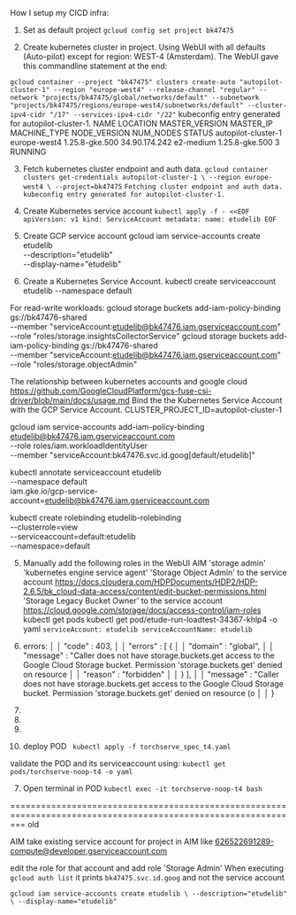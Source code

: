 How I setup my CICD infra:


1) Set as default project 
`
gcloud config set project bk47475
`

2) Create kubernetes cluster in project. Using WebUI with all defaults (Auto-pilot) except for region: WEST-4 (Amsterdam). The WebUI gave this commandline statement at the end:

`
gcloud container --project "bk47475" clusters create-auto "autopilot-cluster-1" --region "europe-west4" --release-channel "regular" --network "projects/bk47475/global/networks/default" --subnetwork "projects/bk47475/regions/europe-west4/subnetworks/default" --cluster-ipv4-cidr "/17" --services-ipv4-cidr "/22"
`
kubeconfig entry generated for autopilot-cluster-1.
NAME                 LOCATION      MASTER_VERSION  MASTER_IP      MACHINE_TYPE  NODE_VERSION    NUM_NODES  STATUS
autopilot-cluster-1  europe-west4  1.25.8-gke.500  34.90.174.242  e2-medium     1.25.8-gke.500  3          RUNNING


3) Fetch kubernetes cluster endpoint and auth data.
`
gcloud container clusters get-credentials autopilot-cluster-1 \
    --region europe-west4 \
    --project=bk47475
`
`
Fetching cluster endpoint and auth data.
kubeconfig entry generated for autopilot-cluster-1.
`

4) Create Kubernetes service account
`
kubectl apply -f - <<EOF
apiVersion: v1
kind: ServiceAccount
metadata:
  name: etudelib
EOF
`
5) Create GCP service account
gcloud iam service-accounts create etudelib \
    --description="etudelib" \
    --display-name="etudelib"

6) Create a Kubernetes Service Account.
kubectl create serviceaccount etudelib --namespace default

For read-write workloads: 
gcloud storage buckets add-iam-policy-binding gs://bk47476-shared \
    --member "serviceAccount:etudelib@bk47476.iam.gserviceaccount.com" \
    --role "roles/storage.insightsCollectorService"
gcloud storage buckets add-iam-policy-binding gs://bk47476-shared \
    --member "serviceAccount:etudelib@bk47476.iam.gserviceaccount.com" \
    --role "roles/storage.objectAdmin"


The relationship between kubernetes accounts and google cloud
https://github.com/GoogleCloudPlatform/gcs-fuse-csi-driver/blob/main/docs/usage.md
Bind the the Kubernetes Service Account with the GCP Service Account.
CLUSTER_PROJECT_ID=autopilot-cluster-1



gcloud iam service-accounts add-iam-policy-binding etudelib@bk47476.iam.gserviceaccount.com \
    --role roles/iam.workloadIdentityUser \
    --member "serviceAccount:bk47476.svc.id.goog[default/etudelib]"

kubectl annotate serviceaccount etudelib \
    --namespace default \
    iam.gke.io/gcp-service-account=etudelib@bk47476.iam.gserviceaccount.com



kubectl create rolebinding etudelib-rolebinding \
   --clusterrole=view \
   --serviceaccount=default:etudelib \
   --namespace=default

5) Manually add the following roles in the WebUI AIM
'storage admin'
'kubernetes engine service agent'
'Storage Object Admin' to the service account https://docs.cloudera.com/HDPDocuments/HDP2/HDP-2.6.5/bk_cloud-data-access/content/edit-bucket-permissions.html
'Storage Legacy Bucket Owner' to the service account https://cloud.google.com/storage/docs/access-control/iam-roles
kubectl get pods
kubectl get pod/etude-run-loadtest-34367-khlp4 -o yaml
  `serviceAccount: etudelib
  serviceAccountName: etudelib
  `
7) errors:
                                                                                                           │
│   "code" : 403,                                                                                                                                           │
│   "errors" : [ {                                                                                                                                          │
│     "domain" : "global",                                                                                                                                  │
│     "message" : "Caller does not have storage.buckets.get access to the Google Cloud Storage bucket. Permission 'storage.buckets.get' denied on resource  │
│     "reason" : "forbidden"                                                                                                                                │
│   } ],                                                                                                                                                    │
│   "message" : "Caller does not have storage.buckets.get access to the Google Cloud Storage bucket. Permission 'storage.buckets.get' denied on resource (o │
│ }                                              


7) 
8) 
9) 
10) deploy POD
` 
kubectl apply -f torchserve_spec_t4.yaml
`

validate the POD and its serviceaccount using:
`
kubectl get pods/torchserve-noop-t4 -o yaml
`

7) Open terminal in POD
`
kubectl exec -it torchserve-noop-t4 bash
`










===============================================================================================================
old


AIM
take existing service account for project in AIM like 626522691289-compute@developer.gserviceaccount.com

edit the role for that account and add role 'Storage Admin'
When executing `gcloud auth list` it prints
`bk47475.svc.id.goog`
and not the service account

`
gcloud iam service-accounts create etudelib \
    --description="etudelib" \
    --display-name="etudelib"
`

